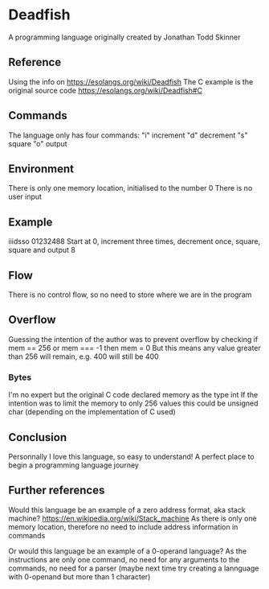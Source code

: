 # Deadfish
A programming language originally created by Jonathan Todd Skinner

## Reference
Using the info on https://esolangs.org/wiki/Deadfish 
The C example is the original source code https://esolangs.org/wiki/Deadfish#C 

## Commands
The language only has four commands:
"i" increment
"d" decrement
"s" square
"o" output

## Environment
There is only one memory location, initialised to the number 0
There is no user input

## Example
 iiidsso
01232488
Start at 0, increment three times, decrement once, square, square and output 8 

## Flow
There is no control flow, so no need to store where we are in the program

## Overflow
Guessing the intention of the author was to prevent overflow by checking
if mem == 256 or mem === -1 then mem = 0
But this means any value greater than 256 will remain, e.g. 400 will still be 400

### Bytes
I'm no expert but the original C code declared memory as the type int
If the intention was to limit the memory to only 256 values this could be unsigned char
(depending on the implementation of C used)

## Conclusion
Personnally I love this language, so easy to understand!
A perfect place to begin a programming language journey

## Further references
Would this language be an example of a zero address format, aka stack machine?
https://en.wikipedia.org/wiki/Stack_machine
As there is only one memory location, therefore no need to include address information in commands

Or would this language be an example of a 0-operand language?
As the instructions are only one command, no need for any arguments to the commands, no need for a parser
(maybe next time try creating a lannguage with 0-openand but more than 1 character)